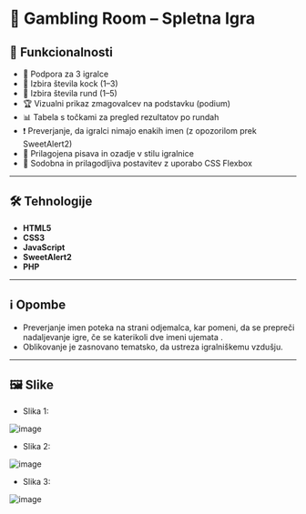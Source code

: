 # 🎲 Gambling Room – Spletna Igra

## 🚀 Funkcionalnosti

- 👥 Podpora za 3 igralce
- 🎲 Izbira števila kock (1–3)
- 🔁 Izbira števila rund (1–5)
- 🏆 Vizualni prikaz zmagovalcev na podstavku (podium)
- 📊 Tabela s točkami za pregled rezultatov po rundah
- ❗ Preverjanje, da igralci nimajo enakih imen (z opozorilom prek SweetAlert2)
- 🎨 Prilagojena pisava in ozadje v stilu igralnice
- 📱 Sodobna in prilagodljiva postavitev z uporabo CSS Flexbox

---

## 🛠️ Tehnologije

- **HTML5**
- **CSS3**
- **JavaScript**
- **SweetAlert2**
- **PHP**

---

## ℹ️ Opombe

- Preverjanje imen poteka na strani odjemalca, kar pomeni, da se prepreči nadaljevanje igre, če se katerikoli dve imeni ujemata .
- Oblikovanje je zasnovano tematsko, da ustreza igralniškemu vzdušju.

---

## 🖼️ Slike

- Slika 1:


![image](https://github.com/user-attachments/assets/528547d7-807b-42ab-beff-31e64d59f971)


- Slika 2:


![image](https://github.com/user-attachments/assets/7475fde9-c7d3-4cdb-81c3-c472238b035a)


- Slika 3:


![image](https://github.com/user-attachments/assets/027b1cea-7975-42cc-951d-e3c4560e12a1)
